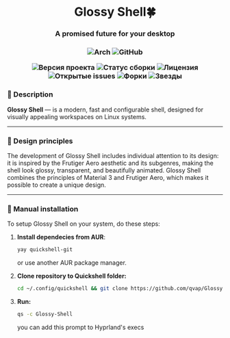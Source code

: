 <h1 align="center">
  Glossy Shell🍀
</h1>
<h3 align="center">
A promised future for your desktop
</h2>
<h3 align="center">
  
![Arch](https://img.shields.io/badge/Arch%20Linux-1793D1?logo=arch-linux&logoColor=fff&style=for-the-badge) ![GitHub](https://img.shields.io/badge/github-%23121011.svg?style=for-the-badge&logo=github&logoColor=white)

![Версия проекта](https://img.shields.io/badge/version-1.0.0-blue) ![Статус сборки](https://img.shields.io/badge/build-passing-brightgreen) ![Лицензия](https://img.shields.io/badge/license-MIT-green) ![Открытые issues](https://img.shields.io/github/issues/qvap/glossy-shell) ![Форки](https://img.shields.io/github/forks/qvap/glossy-shell) ![Звезды](https://img.shields.io/github/stars/qvap/glossy-shell)

</h3>

### 🐋 Description

**Glossy Shell** — is a modern, fast and configurable shell, designed for visually appealing workspaces on Linux systems.

---

### 🐠 Design principles

The development of Glossy Shell includes individual attention to its design: it is inspired by the Frutiger Aero aesthetic and its subgenres,
making the shell look glossy, transparent, and beautifully animated. Glossy Shell combines the principles of Material 3 and Frutiger Aero,
which makes it possible to create a unique design.

---

### 🦋 Manual installation

To setup Glossy Shell on your system, do these steps:
1. **Install dependecies from AUR**:
    ```sh
    yay quickshell-git
    ```
    or use another AUR package manager.

2.  **Clone repository to Quickshell folder:**
    ```sh
    cd ~/.config/quickshell && git clone https://github.com/qvap/Glossy-Shell.git
    ```

3.  **Run:**
    ```sh
    qs -c Glossy-Shell
    ```
    
    you can add this prompt to Hyprland's execs
